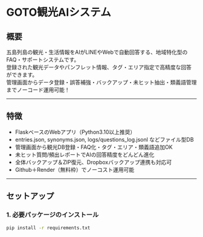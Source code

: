 # GOTO観光AIシステム

## 概要

五島列島の観光・生活情報をAIがLINEやWebで自動回答する、地域特化型のFAQ・サポートシステムです。  
登録された観光データやパンフレット情報、タグ・エリア指定で高精度な回答ができます。  
管理画面からデータ登録・誤答補強・バックアップ・未ヒット抽出・類義語管理までノーコード運用可能！

---

## 特徴

- FlaskベースのWebアプリ（Python3.10以上推奨）
- entries.json, synonyms.json, logs/questions_log.jsonl などファイル型DB
- 管理画面から観光DB登録・FAQ化・タグ・エリア・類義語追加OK
- 未ヒット質問/頻出レポートでAIの回答精度をどんどん進化
- 全体バックアップ＆ZIP復元、Dropboxバックアップ連携も対応可
- Github＋Render（無料枠）でノーコスト運用可能

---

## セットアップ

### 1. 必要パッケージのインストール

```bash
pip install -r requirements.txt

